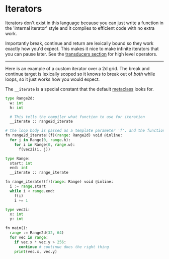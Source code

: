 # Iterators

Iterators don't exist in this language because you can just write a function in the 'internal iterator' style and it compiles to efficient code with no extra work.

Importantly break, continue and return are lexically bound so they work exactly how you'd expect. This makes it nice to make infinite iterators that you can pause later. See the [transducers section](./transducers.md) for high level operators.

---

Here is an example of a custom iterator over a 2d grid. The break and continue target is lexically scoped so it knows to break out of *both* while loops, so it just works how you would expect.

The `__iterate` is a special constant that the default [metaclass](./metaclasses.md) looks for.

```python
type Range2d:
  w: int
  h: int

  # This tells the compiler what function to use for iteration
  __iterate :: range2d_iterate

# the loop body is passed as a template parameter 'f'. and the function must be marked @inline
fn range2d_iterate!(f)(range: Range2d) void @inline:
  for j in Range(0, range.h):
    for i in Range(0, range.w):
      f(vec2i(i, j))

type Range:
  start: int
  end: int
  __iterate :: range_iterate

fn range_iterate!(f)(range: Range) void @inline:
  i := range.start
  while i < range.end:
    f(i)
    i += 1

type vec2i:
  x: int
  y: int

fn main():
  range := Range2d(32, 64)
  for vec in range:
    if vec.x * vec.y > 256:
      continue # continue does the right thing
    print(vec.x, vec.y)

```